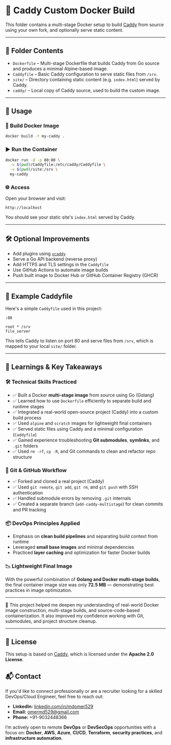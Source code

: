 # 🐳 Caddy Custom Docker Build

This folder contains a multi-stage Docker setup to build [Caddy](https://github.com/caddyserver/caddy) from source using your own fork, and optionally serve static content.

---

## 📁 Folder Contents

- `Dockerfile` – Multi-stage Dockerfile that builds Caddy from Go source and produces a minimal Alpine-based image.
- `Caddyfile` – Basic Caddy configuration to serve static files from `/srv`.
- `site/` – Directory containing static content (e.g. `index.html`) served by Caddy.
- `caddy/` – Local copy of Caddy source, used to build the custom image.

---

## 🚀 Usage

### 🔧 Build Docker Image

```bash
docker build -t my-caddy .
```

### ▶️ Run the Container

```bash
docker run -d -p 80:80 \
  -v $(pwd)/Caddyfile:/etc/caddy/Caddyfile \
  -v $(pwd)/site:/srv \
  my-caddy
```

### 🌐 Access

Open your browser and visit:

```
http://localhost
```

You should see your static site's `index.html` served by Caddy.

---

## 🛠️ Optional Improvements

- Add plugins using [`xcaddy`](https://github.com/caddyserver/xcaddy)
- Serve a Go API backend (reverse proxy)
- Add HTTPS and TLS settings in the `Caddyfile`
- Use GitHub Actions to automate image builds
- Push built image to Docker Hub or GitHub Container Registry (GHCR)

---

## 🧱 Example Caddyfile

Here's a simple `Caddyfile` used in this project:

```
:80

root * /srv
file_server
```

This tells Caddy to listen on port 80 and serve files from `/srv`, which is mapped to your local `site/` folder.

---

## 🧠 Learnings & Key Takeaways

### 🛠️ Technical Skills Practiced
- ✅ Built a Docker **multi-stage image** from source using Go (Golang)
- ✅ Learned how to use `Dockerfile` efficiently to separate build and runtime stages
- ✅ Integrated a real-world open-source project (Caddy) into a custom build process
- ✅ Used `alpine` and `scratch` images for lightweight final containers
- ✅ Served static files using Caddy and a minimal configuration (`Caddyfile`)
- ✅ Gained experience troubleshooting **Git submodules**, **symlinks**, and `.git` folders
- ✅ Used `rm -rf`, `cp -R`, and Git commands to clean and refactor repo structure

### 🔁 Git & GitHub Workflow
- ✅ Forked and cloned a real project (Caddy)
- ✅ Used `git remote`, `git add`, `git rm`, and `git push` with SSH authentication
- ✅ Handled submodule errors by removing `.git` internals
- ✅ Created a separate branch (`add-caddy-multistage`) for clean commits and PR tracking

### 📦 DevOps Principles Applied
- Emphasis on **clean build pipelines** and separating build context from runtime
- Leveraged **small base images** and minimal dependencies
- Practiced **layer caching** and optimization for faster Docker builds

### 📉 Lightweight Final Image
With the powerful combination of **Golang and Docker multi-stage builds**, the final container image size was only **72.5 MB** — demonstrating best practices in image optimization.

---

🚀 This project helped me deepen my understanding of real-world Docker image construction, multi-stage builds, and source-code-based containerization. It also improved my confidence working with Git, submodules, and project structure cleanup.

---

## 📄 License

This setup is based on [Caddy](https://github.com/caddyserver/caddy), which is licensed under the **Apache 2.0 License**. 

## 📬 Contact

If you'd like to connect professionally or are a recruiter looking for a skilled DevOps/Cloud Engineer, feel free to reach out:

- **LinkedIn:** [linkedin.com/in/mdomer529](https://linkedin.com/in/mdomer529)
- **Email:** omermd529@gmail.com
- **Phone:** +91-9032448366

I’m actively open to remote **DevOps** or **DevSecOps** opportunities with a focus on:
**Docker**, **AWS**, **Azure**, **CI/CD**, **Terraform**, **security practices**, and **infrastructure automation**.
